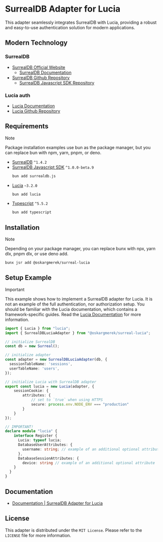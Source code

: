 # SurrealDB Adapter for Lucia

This adapter seamlessly integrates SurrealDB with Lucia, providing a robust and easy-to-use authentication solution for modern applications.

## Modern Technology

### SurrealDB
- [SurrealDB Official Website](https://surrealdb.com)
    - [SurrealDB Documentation](https://docs.surrealdb.com)
- [SurrealDB Github Repository](https://github.com/surrealdb/surrealdb)
    - [SurrealDB Javascript SDK Repository](https://github.com/surrealdb/surrealdb.js)

### Lucia auth
- [Lucia Documentation](https://lucia-auth.com)
 - [Lucia Github Repository](https://github.com/lucia-auth/lucia)

## Requirements
> [!NOTE]  
> Package installation examples use bun as the package manager, but you can replace bun with npm, yarn, pnpm, or deno.

- [SurrealDB](https://surrealdb.com) `^1.4.2`
- [SurrealDB Javascript SDK](https://github.com/surrealdb/surrealdb.js) `^1.0.0-beta.9`
  ```bash
  bun add surrealdb.js
  ```
- [Lucia](https://lucia-auth.com) `~3.2.0`
  ```bash
  bun add lucia
  ```
- [Typescript](https://www.typescriptlang.org) `^5.5.2`
  ```bash
  bun add typescript
  ```

## Installation

> [!NOTE]  
> Depending on your package manager, you can replace bunx with npx, yarn dlx, pnpm dlx, or use deno add.

```bash
bunx jsr add @oskargmerek/surreal-lucia
```

## Setup Example

> [!IMPORTANT]  
> This example shows how to implement a SurrealDB adapter for Lucia. It is not an example of the full authentication, nor authorization setup. You should be familiar with the Lucia documentation, which contains a framework-specific guides. Read the [Lucia Documentation](https://lucia-auth.com/getting-started/) for more information.

```typescript
import { Lucia } from "lucia";
import { SurrealDBLuciaAdapter } from "@oskargmerek/surreal-lucia";

// initialize SurrealDB
const db = new Surreal(); 

// initialize adapter
const adapter = new SurrealDBLuciaAdapter(db, {
  sessionTableName: 'sessions', 
  userTableName: 'users', 
}); 

// initialize Lucia with SurrealDB adapter
export const lucia = new Lucia(adapter, {
	sessionCookie: {
		attributes: {
			// set to `true` when using HTTPS
			secure: process.env.NODE_ENV === "production"
		}
	}
});

// IMPORTANT!
declare module "lucia" {
    interface Register {
      Lucia: typeof lucia;
      DatabaseUserAttributes: {
        username: string; // example of an additional optional attribute
      },
      DatabaseSessionAttributes: {
        device: string // example of an additional optional attribute
    }
  }
}

```

## Documentation

- [Documentation | SurrealDB Adapter for Lucia](https://jsr.io/@oskargmerek/surreal-lucia/doc)


## License
This adapter is distributed under the `MIT License`. Please refer to the `LICENSE` file for more information.